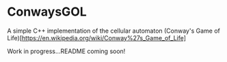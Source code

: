 # ConwaysGOL
A simple C++ implementation of the cellular automaton (Conway's Game of Life)[https://en.wikipedia.org/wiki/Conway%27s_Game_of_Life]

Work in progress...README coming soon!
